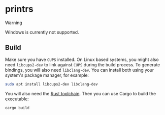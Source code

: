 # printrs

> [!WARNING]
> Windows is currently not supported.

## Build

Make sure you have `CUPS` installed.
On Linux based systems, you might also need `libcups2-dev` to link against `CUPS` during the build process.
To generate bindings, you will also need `libclang-dev`.
You can install both using your system's package manager, for example:

```sh
sudo apt install libcups2-dev libclang-dev
```

You will also need the [Rust toolchain](https://www.rust-lang.org/tools/install).
Then you can use Cargo to build the executable:

```sh
cargo build
```
